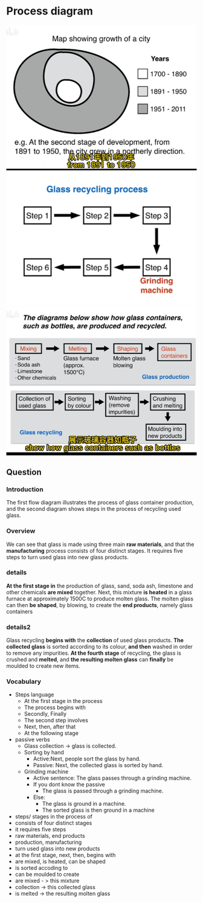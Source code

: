 # Process diagram

<img src="https://raw.githubusercontent.com/FavorMylikes/hackmd-note/img/img20230516000441.png" alt="20230516000441"/>

<img src="https://raw.githubusercontent.com/FavorMylikes/hackmd-note/img/img20230516000502.png" alt="20230516000502"/>

<img src="https://raw.githubusercontent.com/FavorMylikes/hackmd-note/img/img20230516000634.png" alt="20230516000634"/>

## Question

### Introduction

The first flow diagram illustrates the process of glass container production, and the second diagram shows steps in the process of recycling used glass.

### Overview

We can see that glass is made using three main **raw materials**, and that the **manufacturing** process consists of four distinct stages. It requires five steps to turn used glass into new glass products.

### details

**At the first stage in** the production of glass, sand, soda ash, limestone and other chemicals **are mixed** together. Next, this mixture **is heated** in a glass furnace at approximately 1500C to produce molten glass. The molten glass can then **be shaped**, by blowing, to create the **end products**, namely glass containers

### details2

Glass recycling **begins with** the **collection** of used glass products. **The collected glass** is sorted according to its colour, **and then** washed in order to remove any impurities. **At the fourth stage** of recycling, the glass is crushed and **melted**, and **the resulting molten glass** can **finally** be moulded to create new items.

### Vocabulary

- Steps language
  - At the first stage in the process
  - The process begins with
  - Secondly, Finally
  - The second step involves
  - Next, then, after that
  - At the following stage
- passive verbs
  - Glass collection -> glass is collected.
  - Sorting by hand
    - Active:Next, people sort the glass by hand.
    - Passive: Next, the collected glass is sorted by hand.
  - Grinding machine
    - Active sentence: The glass passes through a grinding machine.
    - If you dont know the passive
      - The glass is passed through a grinding machine.
    - Else:
      - The glass is ground in a machine.
      - The sorted glass is then ground in a machine
- steps/ stages in the process of
- consists of four distinct stages
- it requires five steps
- raw materials, end products
- production, manufacturing
- turn used glass into new products
- at the first stage, next, then, begins with
- are mixed, is heated, can be shaped
- is sorted accoding to
- can be moulded to create
- are mixed - > this mixture
- collection -> this collected glass
- is melted -> the resulting molten glass

